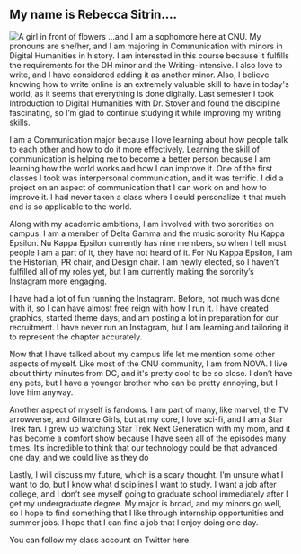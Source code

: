 ## My name is Rebecca Sitrin....
![A girl in front of flowers](https://Rebecca-S1.github.io/Rebecca-S/images/Profile.jpg)
...and I am a sophomore here at CNU. My pronouns are she/her, and I am majoring in Communication with minors in Digital Humanities in history. I am interested in this course because it fulfills the requirements for the DH minor and the Writing-intensive. I also love to write, and I have considered adding it as another minor. Also, I believe knowing how to write online is an extremely valuable skill to have in today's world, as it seems that everything is done digitally. Last semester I took Introduction to Digital Humanities with Dr. Stover and found the discipline fascinating, so I’m glad to continue studying it while improving my writing skills.

I am a Communication major because I love learning about how people talk to each other and how to do it more effectively. Learning the skill of communication is helping me to become a better person because I am learning how the world works and how I can improve it. One of the first classes I took was interpersonal communication, and it was terrific. I did a project on an aspect of communication that I can work on and how to improve it. I had never taken a class where I could personalize it that much and is so applicable to the world.

Along with my academic ambitions, I am involved with two sororities on campus. I am a member of Delta Gamma and the music sorority Nu Kappa Epsilon. Nu Kappa Epsilon currently has nine members, so when I tell most people I am a part of it, they have not heard of it. For Nu Kappa Epsilon, I am the Historian, PR chair, and Design chair. I am newly elected, so I haven’t fulfilled all of my roles yet, but I am currently making the sorority’s Instagram more engaging.

I have had a lot of fun running the Instagram. Before, not much was done with it, so I can have almost free reign with how I run it. I have created graphics, started theme days, and am posting a lot in preparation for our recruitment. I have never run an Instagram, but I am learning and tailoring it to represent the chapter accurately. 

Now that I have talked about my campus life let me mention some other aspects of myself. Like most of the CNU community, I am from NOVA. I live about thirty minutes from DC, and it's pretty cool to be so close. I don’t have any pets, but I have a younger brother who can be pretty annoying, but I love him anyway. 

Another aspect of myself is fandoms. I am part of many, like marvel, the TV arrowverse, and Gilmore Girls, but at my core, I love sci-fi, and I am a Star Trek fan. I grew up watching Star Trek Next Generation with my mom, and it has become a comfort show because I have seen all of the episodes many times. It’s incredible to think that our technology could be that advanced one day, and we could live as they do

Lastly, I will discuss my future, which is a scary thought. I’m unsure what I want to do, but I know what disciplines I want to study. I want a job after college, and I don’t see myself going to graduate school immediately after I get my undergraduate degree. My major is broad, and my minors go well, so I hope to find something that I like through internship opportunities and summer jobs. I hope that I can find a job that I enjoy doing one day. 

You can follow my class account on Twitter here.
